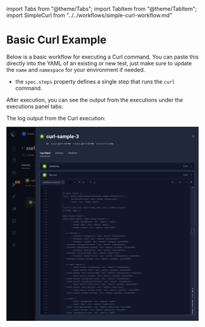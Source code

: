 import Tabs from "@theme/Tabs";
import TabItem from "@theme/TabItem";
import SimpleCurl from "../../workflows/simple-curl-workflow.md"

# Basic Curl Example

Below is a basic workflow for executing a Curl command. You can paste this directly into the YAML of an existing or new test, just make
sure to update the `name` and `namespace` for your environment if needed.

- the `spec.steps` property defines a single step that runs the `curl` command.

<SimpleCurl/>

After execution, you can see the output from the executions under the executions panel tabs:

<Tabs>
<TabItem value="logs" label="Log Output" default>

The log output from the Curl execution:

![Curl Log Output](images/basic-curl-log-output.png)

</TabItem>
</Tabs>

